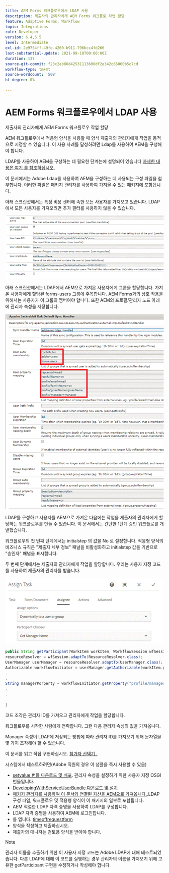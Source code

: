 ```yaml
---
title: AEM Forms 워크플로우에서 LDAP 사용
description: 제출자의 관리자에게 AEM Forms 워크플로 작업 할당
feature: Adaptive Forms, Workflow
topic: Integrations
role: Developer
version: 6.4,6.5
level: Intermediate
exl-id: 2e9754ff-49fe-4260-b911-796bcc4fd266
last-substantial-update: 2021-09-18T00:00:00Z
duration: 137
source-git-commit: f23c2ab86d42531113690df2e342c65060b5c7cd
workflow-type: tm+mt
source-wordcount: '508'
ht-degree: 0%

---
```


# AEM Forms 워크플로우에서 LDAP 사용

제출자의 관리자에게 AEM Forms 워크플로우 작업 할당

AEM 워크플로우에서 적응형 양식을 사용할 때 양식 제출자의 관리자에게 작업을 동적으로 지정할 수 있습니다. 이 사용 사례를 달성하려면 Ldap를 사용하여 AEM을 구성해야 합니다.

LDAP를 사용하여 AEM을 구성하는 데 필요한 단계는에 설명되어 있습니다 [자세한 내용은 여기 를 참조하십시오.](https://helpx.adobe.com/experience-manager/6-5/sites/administering/using/ldap-config.html)

이 문서에서는 Adobe Ldap를 사용하여 AEM을 구성하는 데 사용되는 구성 파일을 첨부합니다. 이러한 파일은 패키지 관리자를 사용하여 가져올 수 있는 패키지에 포함됩니다.

아래 스크린샷에서는 특정 비용 센터에 속한 모든 사용자를 가져오고 있습니다. LDAP에서 모든 사용자를 가져오려면 추가 필터를 사용하지 않을 수 있습니다.

![LDAP 구성](assets/costcenterldap.gif)

아래 스크린샷에서는 LDAP에서 AEM으로 가져온 사용자에게 그룹을 할당합니다. 가져온 사용자에게 할당된 forms-users 그룹에 주목합니다. AEM Forms과의 상호 작용을 위해서는 사용자가 이 그룹의 멤버여야 합니다. 또한 AEM의 프로필/관리자 노드 아래에 관리자 속성을 저장합니다.

![싱챈들러](assets/synchandler.gif)

LDAP를 구성하고 사용자를 AEM으로 가져온 다음에는 작업을 제출자의 관리자에게 할당하는 워크플로우를 만들 수 있습니다. 이 문서에서는 간단한 1단계 승인 워크플로를 개발했습니다.

워크플로우의 첫 번째 단계에서는 initialstep 의 값을 No 로 설정합니다. 적응형 양식의 비즈니스 규칙은 &quot;제출자 세부 정보&quot; 패널을 비활성화하고 initialstep 값을 기반으로 &quot;승인자&quot; 패널을 표시합니다.

두 번째 단계에서는 제출자의 관리자에게 작업을 할당합니다. 우리는 사용자 지정 코드를 사용하여 제출자의 관리자를 받습니다.

![작업 할당](assets/assigntask.gif)

```java
public String getParticipant(WorkItem workItem, WorkflowSession wfSession, MetaDataMap arg2) throws WorkflowException{
resourceResolver = wfSession.adaptTo(ResourceResolver.class);
UserManager userManager = resourceResolver.adaptTo(UserManager.class);
Authorizable workflowInitiator = userManager.getAuthorizable(workItem.getWorkflow().getInitiator());
.
.
String managerPorperty = workflowInitiator.getProperty("profile/manager")[0].getString();
.
.

}
```

코드 조각은 관리자 ID를 가져오고 관리자에게 작업을 할당합니다.

워크플로우를 시작한 사람에게 연락합니다. 그런 다음 관리자 속성의 값을 가져옵니다.

Manager 속성이 LDAP에 저장되는 방법에 따라 관리자 ID를 가져오기 위해 문자열을 몇 가지 조작해야 할 수 있습니다.

이 문서를 읽고 직접 구현하십시오. [참가자 선택기 .](https://helpx.adobe.com/experience-manager/using/dynamic-steps.html)

시스템에서 테스트하려면(Adobe 직원의 경우 이 샘플을 즉시 사용할 수 있음)

* [setvalue 번들 다운로드 및 배포](/help/forms/assets/common-osgi-bundles/SetValueApp.core-1.0-SNAPSHOT.jar). 관리자 속성을 설정하기 위한 사용자 지정 OSGI 번들입니다.
* [DevelopingWithServiceUserBundle 다운로드 및 설치](/help/forms/assets/common-osgi-bundles/DevelopingWithServiceUser.jar)
* [패키지 관리자를 사용하여 이 문서와 연결된 자산을 AEM으로 가져옵니다.](assets/aem-forms-ldap.zip).LDAP 구성 파일, 워크플로우 및 적응형 양식이 이 패키지의 일부로 포함됩니다.
* AEM 적절한 LDAP 자격 증명을 사용하여 LDAP를 구성합니다.
* LDAP 자격 증명을 사용하여 AEM에 로그인합니다.
* 를 엽니다. [timeoffrequestform](http://localhost:4502/content/dam/formsanddocuments/helpx/timeoffrequestform/jcr:content?wcmmode=disabled)
* 양식을 작성하고 제출하십시오.
* 제출자의 매니저는 검토용 양식을 받아야 합니다.

>[!NOTE]
>
>관리자 이름을 추출하기 위한 이 사용자 지정 코드는 Adobe LDAP에 대해 테스트되었습니다. 다른 LDAP에 대해 이 코드를 실행하는 경우 관리자의 이름을 가져오기 위해 고유한 getParticipant 구현을 수정하거나 작성해야 합니다.
